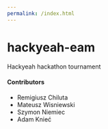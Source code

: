 ```yaml
---
permalink: /index.html
---
```


# hackyeah-eam

Hackyeah hackathon tournament

#### Contributors

- Remigiusz Chiluta
- Mateusz Wisniewski
- Szymon Niemiec
- Adam Knieć
